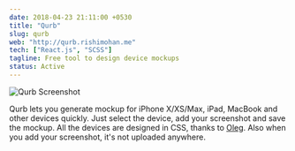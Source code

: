 ```yaml
---
date: 2018-04-23 21:11:00 +0530
title: "Qurb"
slug: qurb
web: "http://qurb.rishimohan.me"
tech: ["React.js", "SCSS"]
tagline: Free tool to design device mockups
status: Active
---
```


![Qurb Screenshot](/images/work/show/qurb-post.png)

Qurb lets you generate mockup for iPhone X/XS/Max, iPad, MacBook and other devices quickly. Just select the device, add your screenshot and save the mockup. All the devices are designed in CSS, thanks to [Oleg](https://marvelapp.github.io/devices.css/). Also when you add your screenshot, it's not uploaded anywhere.
